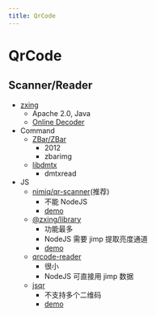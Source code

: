 ```yaml
---
title: QrCode
---
```


# QrCode

## Scanner/Reader

- [zxing](https://github.com/zxing/zxing)
  - Apache 2.0, Java
  - [Online Decoder](https://zxing.org/w/decode.jspx)
- Command
  - [ZBar/ZBar](https://github.com/ZBar/ZBar)
    - 2012
    - zbarimg
  - [libdmtx](https://github.com/dmtx/libdmtx)
    - dmtxread
- JS
  - [nimiq/qr-scanner](https://github.com/nimiq/qr-scanner)(推荐)
    - 不能 NodeJS
    - [demo](https://nimiq.github.io/qr-scanner/demo/)
  - [@zxing/library](https://github.com/zxing-js/library)
    - 功能最多
    - NodeJS 需要 jimp 提取亮度通道
    - [demo](https://zxing-js.github.io/library/)
  - [qrcode-reader](https://github.com/edi9999/jsqrcode)
    - 很小
    - NodeJS 可直接用 jimp 数据
  - [jsqr](https://github.com/cozmo/jsQR)
    - 不支持多个二维码
    - [demo](https://cozmo.github.io/jsQR/)
